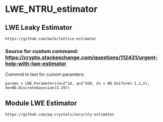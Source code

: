 # LWE_NTRU_estimator

## LWE Leaky Estimator
```console
https://github.com/malb/lattice-estimator
```

### Source for custom command: https://crypto.stackexchange.com/questions/112431/urgent-help-with-lwe-estimator
Commnd to test for custom paramters:
```console
params = LWE.Parameters(n=2^14, q=2^438, Xs = ND.Uniform(-1,1,n), Xe=ND.DiscreteGaussian(3.19))
```

## Module LWE Estimator
```console
https://github.com/pq-crystals/security-estimates
```

